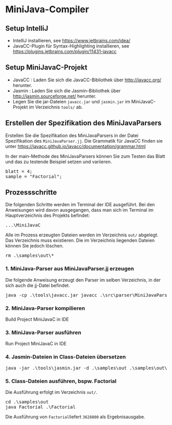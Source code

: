 # MiniJava-Compiler

## Setup IntelliJ
* IntelliJ installieren, see https://www.jetbrains.com/idea/
* JavaCC-Plugin für Syntax-Highlighting installieren, see https://plugins.jetbrains.com/plugin/11431-javacc

## Setup MiniJavaC-Projekt
* JavaCC : Laden Sie sich die JavaCC-Bibliothek über http://javacc.org/ herunter.
* Jasmin : Laden Sie sich die Jasmin-Bibliothek über http://jasmin.sourceforge.net/ herunter.
* Legen Sie die jar-Dateien <code>javacc.jar</code> und <code>jasmin.jar</code> im MiniJavaC-Projekt im Verzeichnis <code>tools/</code> ab.

## Erstellen der Spezifikation des MiniJavaParsers  
Erstellen Sie die Spezifikation des MiniJavaParsers in der Datei Spezifikation des <code>MiniJavaParser.jj</code>.
Die Grammatik für JavaCC finden sie unter https://javacc.github.io/javacc/documentation/grammar.html

In der main-Methode des MiniJavaParsers können Sie zum Testen das Blatt und das zu testende Beispiel setzen 
und variieren.
<pre>
blatt = 4;
sample = "Factorial";
</pre>

## Prozessschritte 
Die folgenden Schritte werden im Terminal der IDE ausgeführt. Bei den Anweisungen wird davon ausgegangen,
dass man sich im Terminal im Hauptverzeichnis des Projekts befindet:
<pre>
...\MiniJavaC
</pre>
Alle im Prozess erzeugten Dateien werden im Verzeichnis <code>out/</code> abgelegt. Das Verzeichnis muss existieren. 
Die im Verzeichnis liegenden Dateien können Sie jedoch löschen. 
<pre>
rm .\samples\out\*
</pre>

### 1. MiniJava-Parser aus MiniJavaParser.jj erzeugen
Die folgende Anweisung erzeugt den Parser im selben Verzeichnis, in der sich auch die jj-Datei
befindet.
<pre>
java -cp .\tools\javacc.jar javacc .\src\parser\MiniJavaParser.jj
</pre> 

### 2. MiniJava-Parser kompilieren 
Build Project MiniJavaC in IDE

### 3. MiniJava-Parser ausführen 
Run Project MiniJavaC in IDE

### 4. Jasmin-Dateien in Class-Dateien übersetzen
<pre>
java -jar .\tools\jasmin.jar -d .\samples\out .\samples\out\*.j
</pre>

### 5. Class-Dateien ausführen, bspw. Factorial
Die Ausführung erfolgt im Verzeichnis <code>out/</code>.
<pre>
cd .\samples\out
java Factorial .\Factorial
</pre>
Die Ausführung von <code>Factorial</code>liefert <code>3628800</code> als Ergebnisausgabe.